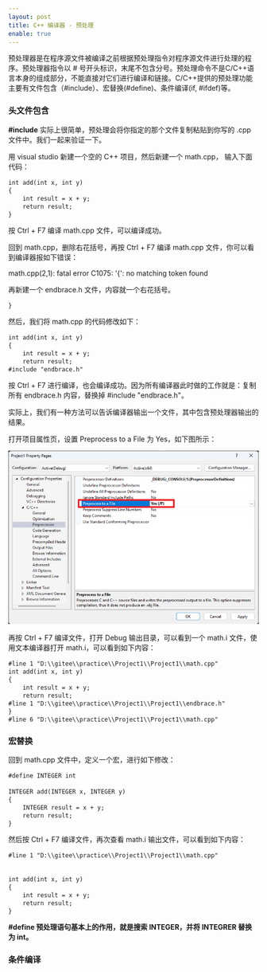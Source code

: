 ```yaml
---
layout: post
title: C++ 编译器 - 预处理
enable: true
---
```


预处理器是在程序源文件被编译之前根据预处理指令对程序源文件进行处理的程序。预处理器指令以 # 号开头标识，末尾不包含分号。预处理命令不是C/C++语言本身的组成部分，不能直接对它们进行编译和链接。C/C++提供的预处理功能主要有文件包含（#include）、宏替换(#define)、条件编译(if, #ifdef)等。

### 头文件包含

**#include** 实际上很简单，预处理会将你指定的那个文件复制粘贴到你写的 .cpp 文件中。我们一起来验证一下。

用 visual studio 新建一个空的 C++ 项目，然后新建一个 math.cpp， 输入下面代码：

```
int add(int x, int y)
{
	int result = x + y;
	return result;
}
```

按 Ctrl + F7 编译 math.cpp 文件，可以编译成功。

回到 math.cpp，删除右花括号，再按 Ctrl + F7 编译 math.cpp 文件，你可以看到编译器报如下错误：

math.cpp(2,1): fatal  error C1075: '{': no matching token found

再新建一个 endbrace.h 文件，内容就一个右花括号。

```
}
```

然后，我们将 math.cpp 的代码修改如下：

```
int add(int x, int y)
{
	int result = x + y;
	return result;
#include "endbrace.h"
```

按 Ctrl + F7 进行编译，也会编译成功。因为所有编译器此时做的工作就是：复制所有 endbrace.h 内容，替换掉 #include "endbrace.h"。

实际上，我们有一种方法可以告诉编译器输出一个文件，其中包含预处理器输出的结果。

打开项目属性页，设置 Preprocess to a File 为 Yes，如下图所示：

![project property pages](/images/project1-property-pages.png)

再按 Ctrl + F7 编译文件，打开 Debug 输出目录，可以看到一个 math.i 文件，使用文本编译器打开 math.i，可以看到如下内容：

```
#line 1 "D:\\gitee\\practice\\Project1\\Project1\\math.cpp"
int add(int x, int y)
{
	int result = x + y;
	return result;
#line 1 "D:\\gitee\\practice\\Project1\\Project1\\endbrace.h"
}
#line 6 "D:\\gitee\\practice\\Project1\\Project1\\math.cpp"
```

### 宏替换

回到 math.cpp 文件中，定义一个宏，进行如下修改：

```
#define INTEGER int

INTEGER add(INTEGER x, INTEGER y)
{
	INTEGER result = x + y;
	return result;
}
```

然后按 Ctrl + F7 编译文件，再次查看 math.i 输出文件，可以看到如下内容：

```
#line 1 "D:\\gitee\\practice\\Project1\\Project1\\math.cpp"


int add(int x, int y)
{
	int result = x + y;
	return result;
}
```

**#define 预处理语句基本上的作用，就是搜索 INTEGER，并将 INTEGRER 替换为 int。**

### 条件编译


